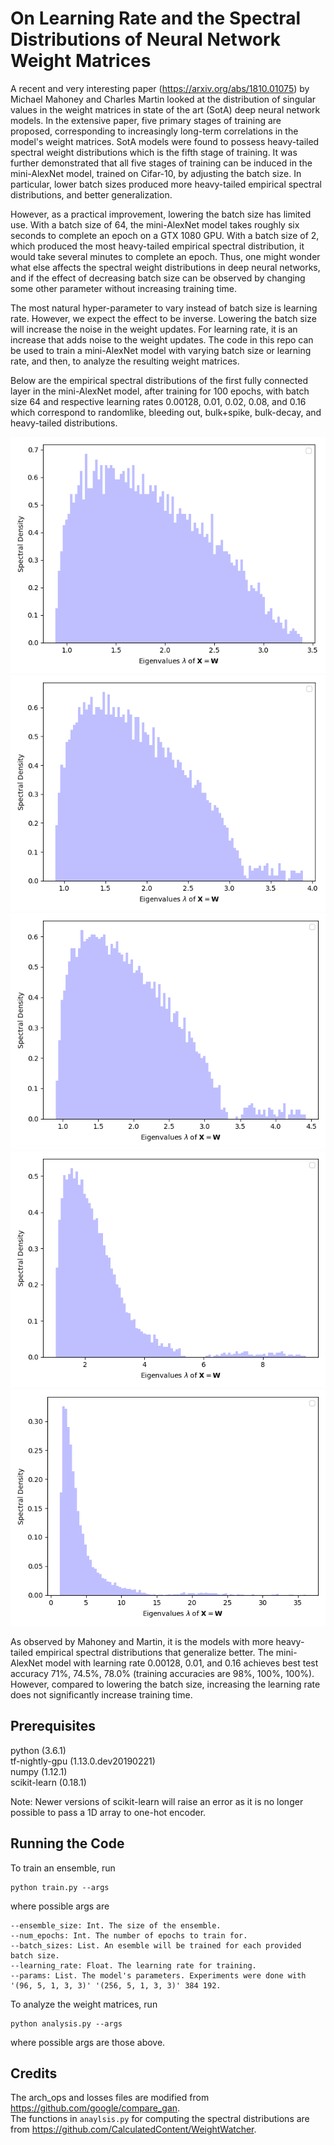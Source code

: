 # On Learning Rate and the Spectral Distributions of Neural Network Weight Matrices

A recent and very interesting paper (https://arxiv.org/abs/1810.01075) by Michael Mahoney and Charles Martin looked at the distribution of singular values in the weight matrices in state of the art (SotA) deep neural network models. In the extensive paper, five primary stages of training are proposed, corresponding to increasingly long-term correlations in the model's weight matrices. SotA models were found to possess heavy-tailed spectral weight distributions which is the fifth stage of training. It was further demonstrated that all five stages of training can be induced in the mini-AlexNet model, trained on Cifar-10, by adjusting the batch size. In particular, lower batch sizes produced more heavy-tailed empirical spectral distributions, and better generalization.
  
However, as a practical improvement, lowering the batch size has limited use. With a batch size of 64, the mini-AlexNet model takes roughly six seconds to complete an epoch on a GTX 1080 GPU. With a batch size of 2, which produced the most heavy-tailed empirical spectral distribution, it would take several minutes to complete an epoch. Thus, one might wonder what else affects the spectral weight distributions in deep neural networks, and if the effect of decreasing batch size can be observed by changing some other parameter without increasing training time.
  
The most natural hyper-parameter to vary instead of batch size is learning rate. However, we expect the effect to be inverse. Lowering the batch size will increase the noise in the weight updates. For learning rate, it is an increase that adds noise to the weight updates. The code in this repo can be used to train a mini-AlexNet model with varying batch size or learning rate, and then, to analyze the resulting weight matrices.
  
Below are the empirical spectral distributions of the first fully connected layer in the mini-AlexNet model, after training for 100 epochs, with batch size 64 and respective learning rates 0.00128, 0.01, 0.02, 0.08, and 0.16 which correspond to randomlike, bleeding out, bulk+spike, bulk-decay, and heavy-tailed distributions.

![alt text](Images/Stage%201.%20Randomlike/64.00128.png)
![alt text](Images/Stage%202.%20Bleeding%20Out/64.01.png)
![alt text](Images/Stage%203.%20Bulk%20%2B%20Spikes/64.02.png)
![alt text](Images/Stage%204.%20Bulk%20Decay/64.08.png)
![alt text](Images/Stage%205.%20Heavy%20Tailed/64.16.png)

As observed by Mahoney and Martin, it is the models with more heavy-tailed empirical spectral distributions that generalize better. The mini-AlexNet model with learning rate 0.00128, 0.01, and 0.16 achieves best test accuracy 71%, 74.5%, 78.0% (training accuracies are 98%, 100%, 100%). However, compared to lowering the batch size, increasing the learning rate does not significantly increase training time.

## Prerequisites

python (3.6.1)  
tf-nightly-gpu (1.13.0.dev20190221)  
numpy (1.12.1)  
scikit-learn (0.18.1)  

Note: Newer versions of scikit-learn will raise an error as it is no longer possible to pass a 1D array to one-hot encoder.

## Running the Code

To train an ensemble, run

```
python train.py --args
```

where possible args are

```
--ensemble_size: Int. The size of the ensemble.
--num_epochs: Int. The number of epochs to train for.
--batch_sizes: List. An esemble will be trained for each provided batch size.
--learning_rate: Float. The learning rate for training.
--params: List. The model's parameters. Experiments were done with '(96, 5, 1, 3, 3)' '(256, 5, 1, 3, 3)' 384 192.
```

To analyze the weight matrices, run

```
python analysis.py --args
```

where possible args are those above.

## Credits

The arch_ops and losses files are modified from https://github.com/google/compare_gan.  
The functions in `anaylsis.py` for computing the spectral distributions are from https://github.com/CalculatedContent/WeightWatcher.
